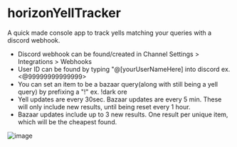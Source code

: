 # horizonYellTracker
A quick made console app to track yells matching your queries with a discord webhook.

- Discord webhook can be found/created in Channel Settings > Integrations > Webhooks
- User ID can be found by typing "\@[yourUserNameHere] into discord ex. <@99999999999999>
- You can set an item to be a bazaar query(along with still being a yell query) by prefixing a "!" ex. !dark ore
- Yell updates are every 30sec. Bazaar updates are every 5 min. These will only include new results, until being reset every 1 hour.
- Bazaar updates include up to 3 new results. One result per unique item, which will be the cheapest found.

![image](https://user-images.githubusercontent.com/131304945/233270634-b03e6d6b-ec91-4c8e-8d05-9894fb7fa11c.png)
